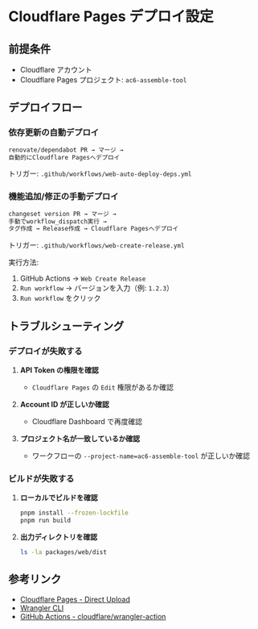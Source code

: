 # Cloudflare Pages デプロイ設定

## 前提条件

- Cloudflare アカウント
- Cloudflare Pages プロジェクト: `ac6-assemble-tool`

## デプロイフロー

### 依存更新の自動デプロイ

```txt
renovate/dependabot PR → マージ →
自動的にCloudflare Pagesへデプロイ
```

トリガー: `.github/workflows/web-auto-deploy-deps.yml`

### 機能追加/修正の手動デプロイ

```txt
changeset version PR → マージ →
手動でworkflow_dispatch実行 →
タグ作成 → Release作成 → Cloudflare Pagesへデプロイ
```

トリガー: `.github/workflows/web-create-release.yml`

実行方法:

1. GitHub Actions → `Web Create Release`
2. `Run workflow` → バージョンを入力（例: `1.2.3`）
3. `Run workflow` をクリック

## トラブルシューティング

### デプロイが失敗する

1. **API Token の権限を確認**
   - `Cloudflare Pages` の `Edit` 権限があるか確認

2. **Account ID が正しいか確認**
   - Cloudflare Dashboard で再度確認

3. **プロジェクト名が一致しているか確認**
   - ワークフローの `--project-name=ac6-assemble-tool` が正しいか確認

### ビルドが失敗する

1. **ローカルでビルドを確認**

   ```bash
   pnpm install --frozen-lockfile
   pnpm run build
   ```

2. **出力ディレクトリを確認**

   ```bash
   ls -la packages/web/dist
   ```

## 参考リンク

- [Cloudflare Pages - Direct Upload](https://developers.cloudflare.com/pages/platform/direct-upload/)
- [Wrangler CLI](https://developers.cloudflare.com/workers/wrangler/)
- [GitHub Actions - cloudflare/wrangler-action](https://github.com/cloudflare/wrangler-action)
